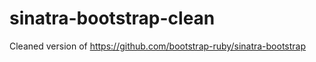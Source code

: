 sinatra-bootstrap-clean
=======================

Cleaned version of https://github.com/bootstrap-ruby/sinatra-bootstrap


